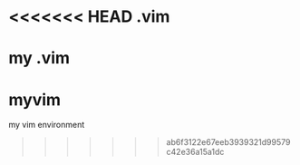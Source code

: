 <<<<<<< HEAD
.vim
====

my .vim 
=======
myvim
=====

my vim environment
>>>>>>> ab6f3122e67eeb3939321d99579c42e36a15a1dc
